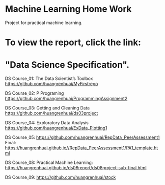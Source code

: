 # Machine Learning Home Work
Project for practical machine learning. 

# To view the report, click the link:


# "Data Science Specification". 

DS Course_01: The Data Scientist’s Toolbox <https://github.com/huangrenhuai/MyFirstrepo>

DS Course_02: P Programing <https://github.com/huangrenhuai/ProgrammingAssignment2>

DS Course_03: Getting and Cleaning Data <https://github.com/huangrenhuai/ds03project>    

DS Course_04: Exploratory Data Analysis <https://github.com/huangrenhuai/ExData_Plotting1> 

DS Course_05: <https://github.com/huangrenhuai/RepData_PeerAssessment1>
Final: <https://huangrenhuai.github.io//RepData_PeerAssessment1/PA1_template.html>

DS Course_08: Practical Machine Learning: <https://huangrenhuai.github.io/ds08report/ds08project-sub-final.html>

DS Course_09: <https://github.com/huangrenhuai/stock>

